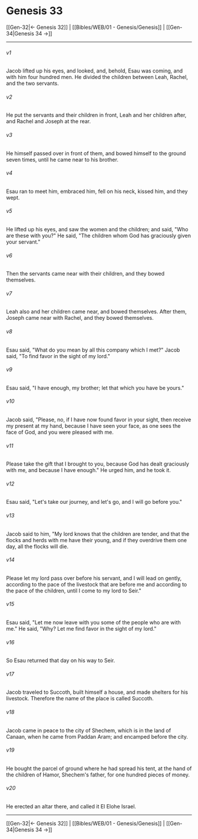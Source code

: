 # Genesis 33

[[Gen-32|← Genesis 32]] | [[Bibles/WEB/01 - Genesis/Genesis]] | [[Gen-34|Genesis 34 →]]
***



###### v1 
Jacob lifted up his eyes, and looked, and, behold, Esau was coming, and with him four hundred men. He divided the children between Leah, Rachel, and the two servants. 

###### v2 
He put the servants and their children in front, Leah and her children after, and Rachel and Joseph at the rear. 

###### v3 
He himself passed over in front of them, and bowed himself to the ground seven times, until he came near to his brother. 

###### v4 
Esau ran to meet him, embraced him, fell on his neck, kissed him, and they wept. 

###### v5 
He lifted up his eyes, and saw the women and the children; and said, "Who are these with you?" He said, "The children whom God has graciously given your servant." 

###### v6 
Then the servants came near with their children, and they bowed themselves. 

###### v7 
Leah also and her children came near, and bowed themselves. After them, Joseph came near with Rachel, and they bowed themselves. 

###### v8 
Esau said, "What do you mean by all this company which I met?" Jacob said, "To find favor in the sight of my lord." 

###### v9 
Esau said, "I have enough, my brother; let that which you have be yours." 

###### v10 
Jacob said, "Please, no, if I have now found favor in your sight, then receive my present at my hand, because I have seen your face, as one sees the face of God, and you were pleased with me. 

###### v11 
Please take the gift that I brought to you, because God has dealt graciously with me, and because I have enough." He urged him, and he took it. 

###### v12 
Esau said, "Let's take our journey, and let's go, and I will go before you." 

###### v13 
Jacob said to him, "My lord knows that the children are tender, and that the flocks and herds with me have their young, and if they overdrive them one day, all the flocks will die. 

###### v14 
Please let my lord pass over before his servant, and I will lead on gently, according to the pace of the livestock that are before me and according to the pace of the children, until I come to my lord to Seir." 

###### v15 
Esau said, "Let me now leave with you some of the people who are with me." He said, "Why? Let me find favor in the sight of my lord." 

###### v16 
So Esau returned that day on his way to Seir. 

###### v17 
Jacob traveled to Succoth, built himself a house, and made shelters for his livestock. Therefore the name of the place is called Succoth. 

###### v18 
Jacob came in peace to the city of Shechem, which is in the land of Canaan, when he came from Paddan Aram; and encamped before the city. 

###### v19 
He bought the parcel of ground where he had spread his tent, at the hand of the children of Hamor, Shechem's father, for one hundred pieces of money. 

###### v20 
He erected an altar there, and called it El Elohe Israel.

***
[[Gen-32|← Genesis 32]] | [[Bibles/WEB/01 - Genesis/Genesis]] | [[Gen-34|Genesis 34 →]]
